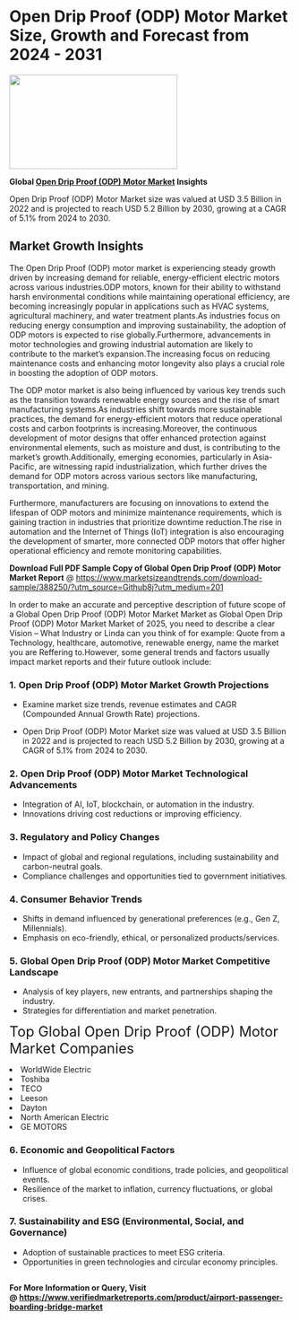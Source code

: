 <H1>Open Drip Proof (ODP) Motor Market Size, Growth and Forecast from 2024 - 2031</H1><img class="aligncenter size-medium wp-image-584254" src="https://thirdeyenews.in/wp-content/uploads/2024/09/Global-Market-Research-300x168.jpeg" alt="" width="300" height="168" /><p><strong>Global&nbsp;<a href="https://www.marketsizeandtrends.com/download-sample/388250/?utm_source=Github8j?utm_medium=201">Open Drip Proof (ODP) Motor Market</a> Insights</strong></p><p>Open Drip Proof (ODP) Motor Market size was valued at USD 3.5 Billion in 2022 and is projected to reach USD 5.2 Billion by 2030, growing at a CAGR of 5.1% from 2024 to 2030.</p><p><h2>Market Growth Insights</h2> <p>The Open Drip Proof (ODP) motor market is experiencing steady growth driven by increasing demand for reliable, energy-efficient electric motors across various industries.ODP motors, known for their ability to withstand harsh environmental conditions while maintaining operational efficiency, are becoming increasingly popular in applications such as HVAC systems, agricultural machinery, and water treatment plants.As industries focus on reducing energy consumption and improving sustainability, the adoption of ODP motors is expected to rise globally.Furthermore, advancements in motor technologies and growing industrial automation are likely to contribute to the market’s expansion.The increasing focus on reducing maintenance costs and enhancing motor longevity also plays a crucial role in boosting the adoption of ODP motors.</p> <p>The ODP motor market is also being influenced by various key trends such as the transition towards renewable energy sources and the rise of smart manufacturing systems.As industries shift towards more sustainable practices, the demand for energy-efficient motors that reduce operational costs and carbon footprints is increasing.Moreover, the continuous development of motor designs that offer enhanced protection against environmental elements, such as moisture and dust, is contributing to the market’s growth.Additionally, emerging economies, particularly in Asia-Pacific, are witnessing rapid industrialization, which further drives the demand for ODP motors across various sectors like manufacturing, transportation, and mining.</p> <p>Furthermore, manufacturers are focusing on innovations to extend the lifespan of ODP motors and minimize maintenance requirements, which is gaining traction in industries that prioritize downtime reduction.The rise in automation and the Internet of Things (IoT) integration is also encouraging the development of smarter, more connected ODP motors that offer higher operational efficiency and remote monitoring capabilities.</p> <p><span class=""><strong>Download Full PDF Sample Copy of Global Open Drip Proof (ODP) Motor Market Report</strong> @ <a href="https://www.marketsizeandtrends.com/download-sample/388250/?utm_source=Github8j?utm_medium=201" target="_blank">https://www.marketsizeandtrends.com/download-sample/388250/?utm_source=Github8j?utm_medium=201</a></span></p><p>In order to make an accurate and perceptive description of future scope of a Global&nbsp;Open Drip Proof (ODP) Motor Market Market as Global&nbsp;Open Drip Proof (ODP) Motor Market Market of 2025, you need to describe a clear Vision &ndash; What Industry or Linda can you think of for example: Quote from a Technology, healthcare, automotive, renewable energy, name the market you are Reffering to.However, some general trends and factors usually impact market reports and their future outlook include:</p><h3>1.&nbsp;<strong>Open Drip Proof (ODP) Motor Market Growth Projections</strong></h3><ul><li>Examine market size trends, revenue estimates and CAGR (Compounded Annual Growth Rate) projections.</li><li><p>Open Drip Proof (ODP) Motor Market size was valued at USD 3.5 Billion in 2022 and is projected to reach USD 5.2 Billion by 2030, growing at a CAGR of 5.1% from 2024 to 2030.</p></li></ul><h3>2.&nbsp;<strong>Open Drip Proof (ODP) Motor Market Technological Advancements</strong></h3><ul><li>Integration of AI, IoT, blockchain, or automation in the industry.</li><li>Innovations driving cost reductions or improving efficiency.</li></ul><h3>3.&nbsp;<strong>Regulatory and Policy Changes</strong></h3><ul><li>Impact of global and regional regulations, including sustainability and carbon-neutral goals.</li><li>Compliance challenges and opportunities tied to government initiatives.</li></ul><h3>4.&nbsp;<strong>Consumer Behavior Trends</strong></h3><ul><li>Shifts in demand influenced by generational preferences (e.g., Gen Z, Millennials).</li><li>Emphasis on eco-friendly, ethical, or personalized products/services.</li></ul><h3>5.&nbsp;<strong>Global Open Drip Proof (ODP) Motor Market Competitive Landscape</strong></h3><ul><li>Analysis of key players, new entrants, and partnerships shaping the industry.</li><li>Strategies for differentiation and market penetration.</li></ul><p data-pm-slice="1 1 []"><span style="color: inherit; font-family: inherit; font-size: 25px;">Top Global Open Drip Proof (ODP) Motor Market Companies</span></p><div class="" data-test-id=""><p><li>WorldWide Electric</li><li> Toshiba</li><li> TECO</li><li> Leeson</li><li> Dayton</li><li> North American Electric</li><li> GE MOTORS</li></p></div><h3>6.&nbsp;<strong>Economic and Geopolitical Factors</strong></h3><ul><li>Influence of global economic conditions, trade policies, and geopolitical events.</li><li>Resilience of the market to inflation, currency fluctuations, or global crises.</li></ul><h3>7.&nbsp;<strong>Sustainability and ESG (Environmental, Social, and Governance)</strong></h3><ul><li>Adoption of sustainable practices to meet ESG criteria.</li><li>Opportunities in green technologies and circular economy principles.</li></ul><h2><strong style="font-size: 14px;">For More Information or Query, Visit @&nbsp;</strong><a style="background-color: #ffffff; font-size: 14px;" href="https://www.marketsizeandtrends.com/report/open-drip-proof-odp-motor-market/" target="_blank">https://www.verifiedmarketreports.com/product/airport-passenger-boarding-bridge-market</a></h2>